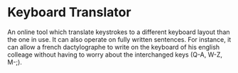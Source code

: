 # Keyboard Translator

An online tool which translate keystrokes to a different keyboard layout than the one in use. It can also operate on fully written sentences. For instance, it can allow a french dactylographe to write on the keyboard of his english colleage without having to worry about the interchanged keys (Q-A, W-Z, M-;).

